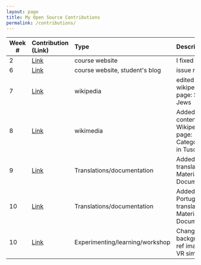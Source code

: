 ```yaml
---
layout: page
title: My Open Source Contributions
permalink: /contributions/
---
```


<!-- 
Type of the contribution should be "Wikipedia edit", "OpenStreet Map feature", "Documentation", "Course website", "Blog", 
"Browse Add-on", etc. 

The descriptioin should include a brief summary of what you did. 

Replace the first row with your contribution. 

--> 





| Week #       | Contribution (Link)  | Type  | Description | 
|---|:---|:---|:---| 
|  2   | [Link](https://github.com/joannakl/ossd_materials/pull/1)    | course website    |   I fixed a typo.    |
|  6   | [Link](https://github.com/nyu-ossd-s19/riotrah-weekly/issues/3) | course website, student's blog  | issue report  |
|  7   | [Link](https://en.wikipedia.org/w/index.php?title=Syrian_Jews&type=revision&diff=891464493&oldid=888957848) |  wikipedia | edited wikipedia page: Syrian Jews |
| 8 | [Link](https://commons.wikimedia.org/wiki/File:SymmetryInTuscanGarden.jpg) |wikimedia|Added image content to Wikipedia page: Category:Villas in Tuscany|
| 9 | [Link](https://crowdin.com/profile/andreawaxman/activity) | Translations/documentation | Added Spanish translations for Material-UI Documentation |
| 10 | [Link](https://crowdin.com/profile/andreawaxman/activity) | Translations/documentation | Added Portuguese translations for Material-UI Documentation |
| 10 | [Link](https://marble-wood.glitch.me/) | Experimenting/learning/workshop | Changed the background ref image for a VR simulation |
